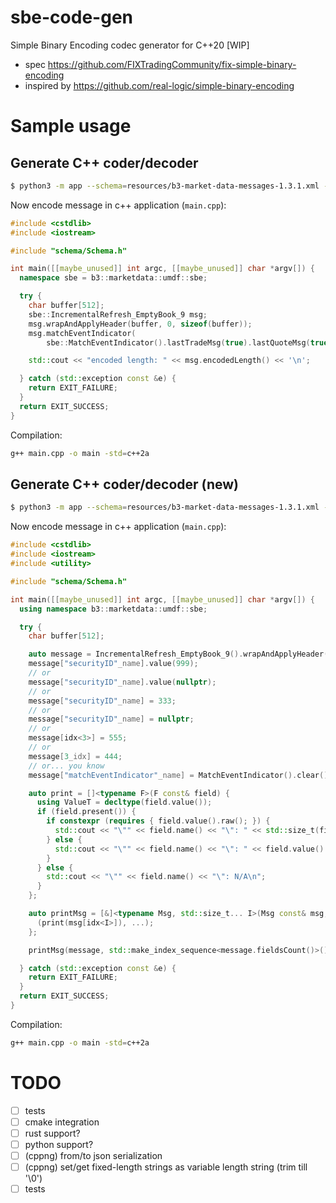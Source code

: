 # sbe-code-gen

Simple Binary Encoding codec generator for C++20 [WIP]

* spec https://github.com/FIXTradingCommunity/fix-simple-binary-encoding
* inspired by https://github.com/real-logic/simple-binary-encoding

# Sample usage

## Generate C++ coder/decoder

```sh
$ python3 -m app --schema=resources/b3-market-data-messages-1.3.1.xml --destination=$PWD/schema --generator=cpp
```

Now encode message in c++ application (`main.cpp`):
```c++
#include <cstdlib>
#include <iostream>

#include "schema/Schema.h"

int main([[maybe_unused]] int argc, [[maybe_unused]] char *argv[]) {
  namespace sbe = b3::marketdata::umdf::sbe;

  try {
    char buffer[512];
    sbe::IncrementalRefresh_EmptyBook_9 msg;
    msg.wrapAndApplyHeader(buffer, 0, sizeof(buffer));
    msg.matchEventIndicator(
        sbe::MatchEventIndicator().lastTradeMsg(true).lastQuoteMsg(true));

    std::cout << "encoded length: " << msg.encodedLength() << '\n';

  } catch (std::exception const &e) {
    return EXIT_FAILURE;
  }
  return EXIT_SUCCESS;
}

```

Compilation:
```sh
g++ main.cpp -o main -std=c++2a
```

## Generate C++ coder/decoder (new)

```sh
$ python3 -m app --schema=resources/b3-market-data-messages-1.3.1.xml --destination=$PWD/schema --generator=cppng
```

Now encode message in c++ application (`main.cpp`):
```c++
#include <cstdlib>
#include <iostream>
#include <utility>

#include "schema/Schema.h"

int main([[maybe_unused]] int argc, [[maybe_unused]] char *argv[]) {
  using namespace b3::marketdata::umdf::sbe;

  try {
    char buffer[512];

    auto message = IncrementalRefresh_EmptyBook_9().wrapAndApplyHeader(buffer, 0, sizeof(buffer));
    message["securityID"_name].value(999);
    // or
    message["securityID"_name].value(nullptr);
    // or
    message["securityID"_name] = 333;
    // or
    message["securityID"_name] = nullptr;
    // or
    message[idx<3>] = 555;
    // or
    message[3_idx] = 444;
    // or... you know
    message["matchEventIndicator"_name] = MatchEventIndicator().clear().lastTradeMsg(true).lastQuoteMsg(true);

    auto print = []<typename F>(F const& field) {
      using ValueT = decltype(field.value());
      if (field.present()) {
        if constexpr (requires { field.value().raw(); }) {
          std::cout << "\"" << field.name() << "\": " << std::size_t(field.value().raw()) << '\n';
        } else {
          std::cout << "\"" << field.name() << "\": " << field.value() << '\n';
        }
      } else {
        std::cout << "\"" << field.name() << "\": N/A\n";
      }
    };

    auto printMsg = [&]<typename Msg, std::size_t... I>(Msg const& msg, std::index_sequence<I...>) {
      (print(msg[idx<I>]), ...);
    };

    printMsg(message, std::make_index_sequence<message.fieldsCount()>());

  } catch (std::exception const &e) {
    return EXIT_FAILURE;
  }
  return EXIT_SUCCESS;
}

```

Compilation:
```sh
g++ main.cpp -o main -std=c++2a
```

# TODO

- [ ] tests
- [ ] cmake integration
- [ ] rust support?
- [ ] python support?
- [ ] (cppng) from/to json serialization
- [ ] (cppng) set/get fixed-length strings as variable length string (trim till '\0')
- [ ] tests
